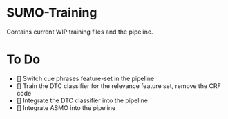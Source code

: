 # SUMO-Training
Contains current WIP training files and the pipeline. 

# To Do
- [] Switch cue phrases feature-set in the pipeline
- [] Train the DTC classifier for the relevance feature set, remove the CRF code
- [] Integrate the DTC classifier into the pipeline
- [] Integrate ASMO into the pipeline
